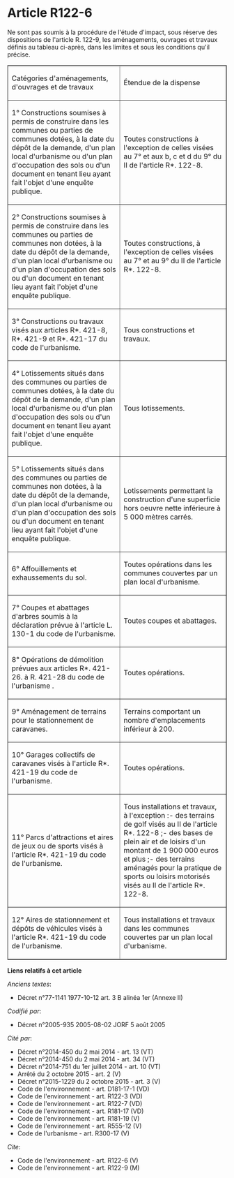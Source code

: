 # Article R122-6

Ne sont pas soumis à la procédure de l'étude d'impact, sous réserve des dispositions de l'article R. 122-9, les aménagements,
ouvrages et travaux définis au tableau ci-après, dans les limites et sous les conditions qu'il précise.

<table cellpadding="0" cellspacing="0" border="1" align="center" width="605">
  <tbody>
    <tr>
      <td width="310">

Catégories d'aménagements, d'ouvrages et de travaux

</td>
      <td width="294">

Étendue de la dispense

</td>
    </tr>
    <tr>
      <td width="310">

1° Constructions soumises à permis de construire dans les communes ou parties de communes dotées, à la date du dépôt de la
demande, d'un plan local d'urbanisme ou d'un plan d'occupation des sols ou d'un document en tenant lieu ayant fait l'objet
d'une enquête publique.

</td>
      <td width="294">

Toutes constructions à l'exception de celles visées au 7° et aux b, c et d du 9° du II de l'article R*. 122-8.

</td>
    </tr>
    <tr>
      <td width="310">

2° Constructions soumises à permis de construire dans les communes ou parties de communes non dotées, à la date du dépôt de
la demande, d'un plan local d'urbanisme ou d'un plan d'occupation des sols ou d'un document en tenant lieu ayant fait l'objet
d'une enquête publique.

</td>
      <td width="294">

Toutes constructions, à l'exception de celles visées au 7° et au 9° du II de l'article R*. 122-8.

</td>
    </tr>
    <tr>
      <td width="310">

3° Constructions ou travaux visés aux articles R*. 421-8, R*. 421-9 et R*. 421-17 du code de l'urbanisme.

</td>
      <td width="294">

Tous constructions et travaux.

</td>
    </tr>
    <tr>
      <td width="310">

4° Lotissements situés dans des communes ou parties de communes dotées, à la date du dépôt de la demande, d'un plan local
d'urbanisme ou d'un plan d'occupation des sols ou d'un document en tenant lieu ayant fait l'objet d'une enquête publique.

</td>
      <td width="294">

Tous lotissements.

</td>
    </tr>
    <tr>
      <td width="310">

5° Lotissements situés dans des communes ou parties de communes non dotées, à la date du dépôt de la demande, d'un plan local
d'urbanisme ou d'un plan d'occupation des sols ou d'un document en tenant lieu ayant fait l'objet d'une enquête publique.

</td>
      <td width="294">

Lotissements permettant la construction d'une superficie hors oeuvre nette inférieure à 5 000 mètres carrés.

</td>
    </tr>
    <tr>
      <td width="310">

6° Affouillements et exhaussements du sol.

</td>
      <td width="294">

Toutes opérations dans les communes couvertes par un plan local d'urbanisme.

</td>
    </tr>
    <tr>
      <td width="310">

7° Coupes et abattages d'arbres soumis à la déclaration prévue à l'article L. 130-1 du code de l'urbanisme.

</td>
      <td width="294">

Toutes coupes et abattages.

</td>
    </tr>
    <tr>
      <td width="310">

8° Opérations de démolition prévues aux articles R*. 421-26. à R. 421-28 du code de l'urbanisme .

</td>
      <td width="294">

Toutes opérations.

</td>
    </tr>
    <tr>
      <td width="310">

9° Aménagement de terrains pour le stationnement de caravanes.

</td>
      <td width="294">

Terrains comportant un nombre d'emplacements inférieur à 200.

</td>
    </tr>
    <tr>
      <td width="310">

10° Garages collectifs de caravanes visés à l'article R*. 421-19 du code de l'urbanisme.

</td>
      <td width="294">

Toutes opérations.

</td>
    </tr>
    <tr>
      <td width="310">

11° Parcs d'attractions et aires de jeux ou de sports visés à l'article R*. 421-19 du code de l'urbanisme.

</td>
      <td width="294">

Tous installations et travaux, à l'exception :- des terrains de golf visés au II de l'article R*. 122-8 ;- des bases de plein
air et de loisirs d'un montant de 1 900 000 euros et plus ;- des terrains aménagés pour la pratique de sports ou loisirs
motorisés visés au II de l'article R*. 122-8.

</td>
    </tr>
    <tr>
      <td width="310">

12° Aires de stationnement et dépôts de véhicules visés à l'article R*. 421-19 du code de l'urbanisme.

</td>
      <td width="294">

Tous installations et travaux dans les communes couvertes par un plan local d'urbanisme.

</td>
    </tr>
  </tbody>
</table>

**Liens relatifs à cet article**

_Anciens textes_:

  - Décret n°77-1141 1977-10-12 art. 3 B alinéa 1er (Annexe II)

_Codifié par_:

  - Décret n°2005-935 2005-08-02 JORF 5 août 2005

_Cité par_:

  - Décret n°2014-450 du 2 mai 2014 - art. 13 (VT)
  - Décret n°2014-450 du 2 mai 2014 - art. 34 (VT)
  - Décret n°2014-751 du 1er juillet 2014 - art. 10 (VT)
  - Arrêté du 2 octobre 2015 - art. 2 (V)
  - Décret n°2015-1229 du 2 octobre 2015 - art. 3 (V)
  - Code de l'environnement - art. D181-17-1 (VD)
  - Code de l'environnement - art. R122-3 (VD)
  - Code de l'environnement - art. R122-7 (VD)
  - Code de l'environnement - art. R181-17 (VD)
  - Code de l'environnement - art. R181-19 (V)
  - Code de l'environnement - art. R555-12 (V)
  - Code de l'urbanisme - art. R300-17 (V)

_Cite_:

  - Code de l'environnement - art. R122-6 (V)
  - Code de l'environnement - art. R122-9 (M)

